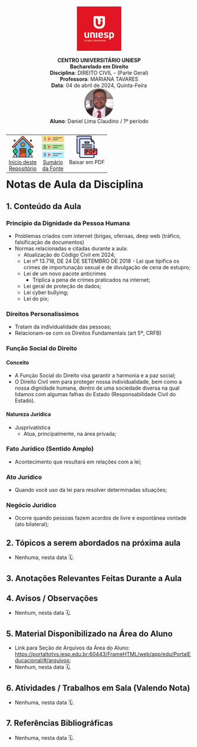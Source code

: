 <div align="center">

<p align="center"><img height="120" src="../../../figuras/LOGO_UNIESP.png"> </p>

<p align="center"><b>CENTRO UNIVERSITÁRIO UNIESP</b><br>
<b>Bacharelado em Direito</b><br>
<b>Disciplina</b>: DIREITO CIVIL - (Parte Geral)<br>
<b>Professora</b>: MARIANA TAVARES<br>
<b>Data</b>: 04 de abril de 2024, Quinta-Feira<br>
<img align="center" src="../../../figuras/FOTO_PERFIL_DANIEL_CLAUDINO_2023.png" width="80"><br>
<b>Aluno</b>: Daniel Lima Claudino / 1º período<br>
 </p>
</div>

<table align="right" border="0">
  <tr>
    <td align="center" valign="top">
      <a href="../../../README.md">
        <img src="https://github.com/dnlclaudino/imagens/blob/master/icones/icone-casa2.png?raw=true" heigh="60" width="60"><br>Início deste <br>Repositório
      </a>
    </td>
    <td align="center" valign="top">
      <a href="../README.md">
        <img src="https://github.com/dnlclaudino/imagens/blob/master/icones/icone-sumario.png?raw=true" heigh="60" width="60"><br>Sumário<br>da Fonte
      </a>
    </td>
    <td align="center" valign="top">
        <img src="https://github.com/dnlclaudino/imagens/blob/master/icones-aplicativos/pdf/pdf.png?raw=true" heigh="60" width="60"><br>Baixar em PDF
    </td>
  </tr>
</table><br><br><br><br><br>

# Notas de Aula da Disciplina

## 1. Conteúdo da Aula

### Princípio da Dignidade da Pessoa Humana

- Problemas criados com internet (brigas, ofensas, deep web (tráfico, falsificação de documentos) 
- Normas relacionadas e citadas durante a aula:
  - Atualização do Código Civil em 2024;
  - Lei nº 13.718, DE 24 DE SETEMBRO DE 2018 - Lei que tipifica os crimes de importunação sexual e de divulgação de cena de estupro;
  - Lei de um novo pacote anticrimes
    - Triplica a pena de crimes praticados na internet;
  - ⁠Lei geral de proteção de dados;
  - ⁠Lei cyber bullying;
  - ⁠Lei do pix;

### Direitos Personalíssimos

- Tratam da individualidade das pessoas;
- Relacionam-se com os Direitos Fundamentais (art 5º, CRFB)

### Função Social do Direito

#### Conceito

- A Função Social do Direito visa garantir a harmonia e a paz social;
- O Direito Civil vem para proteger nossa individualidade, bem como a nossa dignidade humana, dentro de uma sociedade diversa na qual lidamos com algumas falhas do Estado (Responsabilidade Civil do Estado).

#### Natureza Jurídica

- Jusprivatística
  - Atua, principalmente, na área privada;

### Fato Jurídico (Sentido Amplo)

- Acontecimento que resultará em relações com a lei;

### Ato Jurídico

- Quando você uso da lei para resolver determinadas situações;

### Negócio Jurídico

- Ocorre quando pessoas fazem acordos de livre e expontânea vontade (ato bilateral);

## 2. Tópicos a serem abordados na próxima aula

- Nenhuma, nesta data 🗓.

## 3. Anotações Relevantes Feitas Durante a Aula

## 4. Avisos / Observações

- Nenhum, nesta data 🗓.

## 5. Material Disponibilizado na Área do Aluno

- Link para Seção de Arquivos da Área do Aluno: https://portaltotvs.iesp.edu.br:60443/FrameHTML/web/app/edu/PortalEducacional/#/arquivos;
- Nenhum, nesta data 🗓.

## 6. Atividades / Trabalhos em Sala (Valendo Nota)

- Nenhuma, nesta data 🗓.

## 7. Referências Bibliográficas

- Nenhuma, nesta data 🗓.

